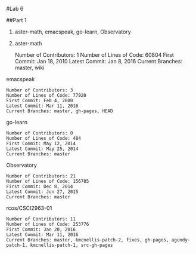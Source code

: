 #Lab 6

##Part 1
1. aster-math, emacspeak, go-learn, Observatory
2. aster-math

    Number of Contributors: 1
    Number of Lines of Code: 60804
    First Commit: Jan 18, 2010
    Latest Commit: Jan 8, 2016
    Current Branches: master, wiki

  emacspeak
  
    Number of Contributors: 3
    Number of Lines of Code: 77920
    First Commit: Feb 4, 2000
    Latest Commit: Mar 11, 2016
    Current Branches: master, gh-pages, HEAD

  go-learn
  
    Number of Contributors: 0
    Number of Lines of Code: 484
    First Commit: May 12, 2014
    Latest Commit: May 25, 2014
    Current Branches: master

  Observatory
  
    Number of Contributors: 21
    Number of Lines of Code: 156785
    First Commit: Dec 8, 2014
    Latest Commit: Jun 27, 2015
    Current Branches: master

  rcos/CSCI2963-01
  
    Number of Contributors: 11
    Number of Lines of Code: 253776
    First Commit: Jan 20, 2016
    Latest Commit: Mar 11, 2016
    Current Branches: master, kmcnellis-patch-2, fixes, gh-pages, agundy-patch-1, kmcnellis-patch-1, src-gh-pages
